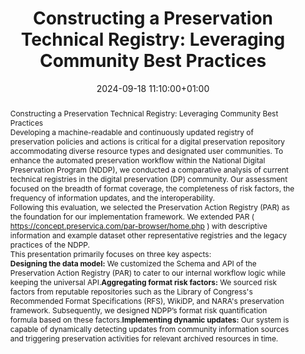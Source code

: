 ---
abstract: "Constructing a Preservation Technical Registry: Leveraging Community Best
  Practices\n\nDeveloping a machine-readable and continuously updated registry of
  preservation policies and actions is critical for a digital preservation repository
  accommodating diverse resource types and designated user communities. To enhance
  the automated preservation workflow within the National Digital Preservation Program
  (NDDP), we conducted a comparative analysis of current technical registries in the
  digital preservation (DP) community. Our assessment focused on the breadth of format
  coverage, the completeness of risk factors, the frequency of information updates,
  and the interoperability. \n\nFollowing this evaluation, we selected the Preservation
  Action Registry (PAR) as the foundation for our implementation framework. We extended
  PAR ( https://concept.preservica.com/par-browser/home.php ) with descriptive information
  and example dataset other representative registries and the legacy practices of
  the NDPP.\n\nThis presentation primarily focuses on three key aspects:\n1.\t**Designing
  the data model:** We customized the Schema and API of the Preservation Action Registry
  (PAR) to cater to our internal workflow logic while keeping the universal API.\n2.\t**Aggregating
  format risk factors:** We sourced risk factors from reputable repositories such
  as the Library of Congress's Recommended Format Specifications (RFS), WikiDP, and
  NARA's preservation framework. Subsequently, we designed NDPP’s format risk quantification
  formula based on these factors. \n3.\t**Implementing dynamic updates:** Our system
  is capable of dynamically detecting updates from community information sources and
  triggering preservation activities for relevant archived resources in time."
creators:
- Lu Wang
date: 2024-09-18 11:10:00+01:00
document_url: https://zenodo.org/records/13738633
grand_parent: iPRES
institutions: []
keywords:
- approaches to preservation
- start 2 preserve
landing_page_url: https://zenodo.org/records/13738633
language: eng
layout: publication
license: Creative Commons Zero (CC0-1.0)
notes_url: https://docs.google.com/document/d/1FD-lIrViKGWNpBR8inlhbkoudzx4OqY7IM5C7anGIn0/edit#heading=h.aar4tupij1po
parent: iPRES 2024
publication_type: lightning talk
size: null
slides_url: https://zenodo.org/records/13761402
source_name: iPRES
stream_url: https://www.archief.vlaanderen.be/archief/records/dossiers/5acb210228ce4315ae650812d056a482329eb83ed2dc42398a51505dc153be81/documents/3c201d717da7420295f0ae90d0b0b1e9787aeff96d2548fb8552074190b13848
title: 'Constructing a Preservation Technical Registry: Leveraging Community Best
  Practices'
year: 2024
---